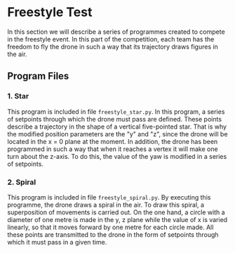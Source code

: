 # Freestyle Test
In this section we will describe a series of programmes created to compete in the freestyle event. In this part of the competition, each team has the freedom to fly the drone in such a way that its trajectory draws figures in the air.

## Program Files
### 1. Star
This program is included in file ```freestyle_star.py```. In this program, a series of setpoints through which the drone must pass are defined. These points describe a trajectory in the shape of a vertical five-pointed star. That is why the modified position parameters are the "y" and "z", since the drone will be located in the x = 0 plane at the moment. In addition, the drone has been programmed in such a way that when it reaches a vertex it will make one turn about the z-axis. To do this, the value of the yaw is modified in a series of setpoints.


### 2. Spiral

This program is included in file ```freestyle_spiral.py```. By executing this programme, the drone draws a spiral in the air. To draw this spiral, a superposition of movements is carried out. On the one hand, a circle with a diameter of one metre is made in the y, z plane while the value of x is varied linearly, so that it moves forward by one metre for each circle made. All these points are transmitted to the drone in the form of setpoints through which it must pass in a given time.
